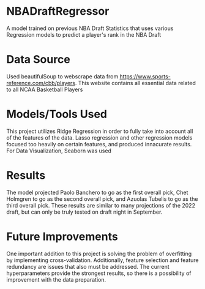 # NBADraftRegressor
A model trained on previous NBA Draft Statistics that uses various Regression models to predict a player's rank in the NBA Draft

# Data Source
Used beautifulSoup to webscrape data from https://www.sports-reference.com/cbb/players. This website contains all essential data related to all NCAA Basketball Players

# Models/Tools Used
This project utilizes Ridge Regression in order to fully take into account all of the features of the data. Lasso regression and other regression models focused too heavily on certain features, and produced innacurate results. For Data Visualization, Seaborn was used

# Results
The model projected Paolo Banchero to go as the first overall pick, Chet Holmgren to go as the second overall pick, and Azuolas Tubelis to go as the third overall pick. These results are similar to many projections of the 2022 draft, but can only be truly tested on draft night in September.

# Future Improvements
One important addition to this project is solving the problem of overfitting by implementing cross-validation. Additionally, feature selection and feature redundancy are issues that also must be addressed. The current hyperparameters provide the strongest results, so there is a possibility of improvement with the data preparation.
